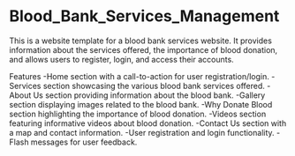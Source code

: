# Blood_Bank_Services_Management
This is a website template for a blood bank services website. It provides information about the services offered, the importance of blood donation, and allows users to register, login, and access their accounts.

Features
    -Home section with a call-to-action for user registration/login.
    -Services section showcasing the various blood bank services offered.
    -About Us section providing information about the blood bank.
    -Gallery section displaying images related to the blood bank.
    -Why Donate Blood section highlighting the importance of blood donation.
    -Videos section featuring informative videos about blood donation.
    -Contact Us section with a map and contact information.
    -User registration and login functionality.
    -Flash messages for user feedback.